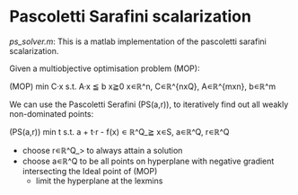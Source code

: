 # Pascoletti Sarafini scalarization

*ps_solver.m*: This is a matlab implementation of the pascoletti sarafini scalarization.

Given a multiobjective optimisation problem (MOP):

(MOP) min C·x
s.t.
A·x ≦ b
x≧0
x∊ℝ^n, C∊ℝ^{nxQ}, A∊ℝ^{mxn}, b∊ℝ^m

We can use the Pascoletti Serafini (PS(a,r)), to iteratively find out all weakly non-dominated points:

(PS(a,r)) min t
s.t. a + t·r - f(x) ∊ ℝ^Q_≧
x∊S, a∊ℝ^Q, r∊ℝ^Q

- choose r∊ℝ^Q_> to always attain a solution
- choose a∊ℝ^Q to be all points on hyperplane with negative gradient intersecting the Ideal point of (MOP)
  - limit the hyperplane at the lexmins
  
